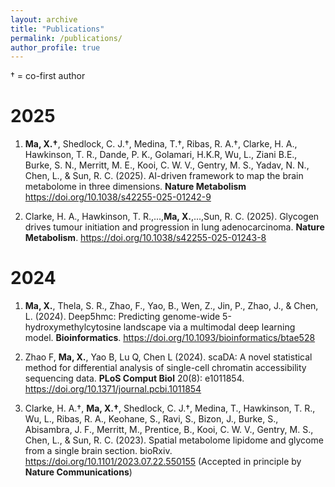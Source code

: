 ```yaml
---
layout: archive
title: "Publications"
permalink: /publications/
author_profile: true
---
```

† = co-first author

# 2025
1. **Ma, X.†**, Shedlock, C. J.†, Medina, T.†, Ribas, R. A.†, Clarke, H. A., Hawkinson, T. R., Dande, P. K., Golamari, H.K.R, Wu, L., Ziani B.E., Burke, S. N., Merritt, M. E., Kooi,
C. W. V., Gentry, M. S., Yadav, N. N., Chen, L., & Sun, R. C. (2025).
AI-driven framework to map the brain metabolome in three dimensions. **Nature Metabolism** <https://doi.org/10.1038/s42255-025-01242-9>

1. Clarke, H. A., Hawkinson, T. R.,...,**Ma, X.**,...,Sun, R. C. (2025). Glycogen drives tumour initiation and progression in lung adenocarcinoma. **Nature Metabolism**. <https://doi.org/10.1038/s42255-025-01243-8>

# 2024
1. **Ma, X.**, Thela, S. R., Zhao, F., Yao, B., Wen, Z., Jin, P., Zhao, J., & Chen, L.
(2024). Deep5hmc: Predicting genome-wide 5-hydroxymethylcytosine
landscape via a multimodal deep learning model. **Bioinformatics**. <https://doi.org/10.1093/bioinformatics/btae528>

1. Zhao F, **Ma, X.**, Yao B, Lu Q, Chen L (2024). scaDA: A novel statistical method for differential analysis of single-cell chromatin accessibility sequencing data. **PLoS Comput Biol** 20(8): e1011854. <https://doi.org/10.1371/journal.pcbi.1011854>

1. Clarke, H. A.†, **Ma, X.†**, Shedlock, C. J.†, Medina, T., Hawkinson, T. R., Wu, L.,
Ribas, R. A., Keohane, S., Ravi, S., Bizon, J., Burke, S., Abisambra,
J. F., Merritt, M., Prentice, B., Kooi, C. W. V., Gentry, M. S., Chen, L.,
& Sun, R. C. (2023). Spatial metabolome lipidome and glycome from
a single brain section. bioRxiv. <https://doi.org/10.1101/2023.07.22.550155>
(Accepted in principle by **Nature Communications**)
